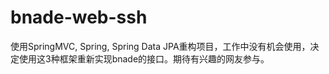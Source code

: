 # bnade-web-ssh
使用SpringMVC, Spring, Spring Data JPA重构项目，工作中没有机会使用，决定使用这3种框架重新实现bnade的接口。期待有兴趣的网友参与。
